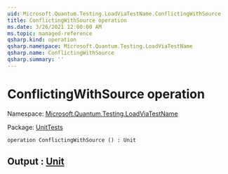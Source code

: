 ```yaml
---
uid: Microsoft.Quantum.Testing.LoadViaTestName.ConflictingWithSource
title: ConflictingWithSource operation
ms.date: 3/26/2021 12:00:00 AM
ms.topic: managed-reference
qsharp.kind: operation
qsharp.namespace: Microsoft.Quantum.Testing.LoadViaTestName
qsharp.name: ConflictingWithSource
qsharp.summary: ''
---
```


# ConflictingWithSource operation

Namespace: [Microsoft.Quantum.Testing.LoadViaTestName](xref:Microsoft.Quantum.Testing.LoadViaTestName)

Package: [UnitTests](https://nuget.org/packages/UnitTests)




```qsharp
operation ConflictingWithSource () : Unit
```


## Output : [Unit](xref:microsoft.quantum.lang-ref.unit)

